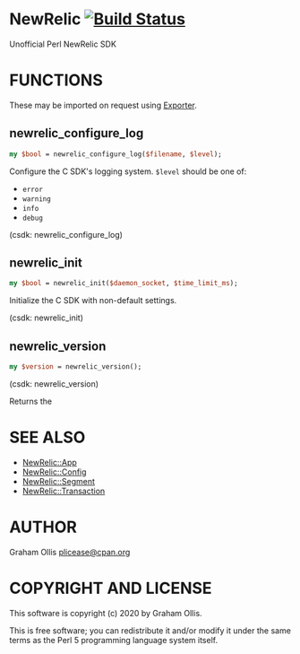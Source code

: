 # NewRelic [![Build Status](https://travis-ci.org/plicease/NewRelic.svg)](http://travis-ci.org/plicease/NewRelic)

Unofficial Perl NewRelic SDK

# FUNCTIONS

These may be imported on request using [Exporter](https://metacpan.org/pod/Exporter).

## newrelic\_configure\_log

```perl
my $bool = newrelic_configure_log($filename, $level);
```

Configure the C SDK's logging system.  `$level` should be one of:

- `error`
- `warning`
- `info`
- `debug`

(csdk: newrelic\_configure\_log)

## newrelic\_init

```perl
my $bool = newrelic_init($daemon_socket, $time_limit_ms);
```

Initialize the C SDK with non-default settings.

(csdk: newrelic\_init)

## newrelic\_version

```perl
my $version = newrelic_version();
```

(csdk: newrelic\_version)

Returns the

# SEE ALSO

- [NewRelic::App](https://metacpan.org/pod/NewRelic::App)
- [NewRelic::Config](https://metacpan.org/pod/NewRelic::Config)
- [NewRelic::Segment](https://metacpan.org/pod/NewRelic::Segment)
- [NewRelic::Transaction](https://metacpan.org/pod/NewRelic::Transaction)

# AUTHOR

Graham Ollis <plicease@cpan.org>

# COPYRIGHT AND LICENSE

This software is copyright (c) 2020 by Graham Ollis.

This is free software; you can redistribute it and/or modify it under
the same terms as the Perl 5 programming language system itself.
